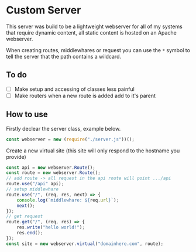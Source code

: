 # Custom Server
This server was build to be a lightweight webserver for all of my systems that require dynamic content, all static content is hosted on an Apache webserver.

When creating routes, middlewhares or request you can use the `*` symbol to tell the server that the path contains a wildcard.

## To do
- [ ] Make setup and accessing of classes less painful
- [ ] Make routers when a new route is added add to it's parent

## How to use
Firstly declear the server class, example below.
```javascript
const webserver = new (require("./server.js"))();
```
Create a new virtual site (this site will only respond to the hostname you provide)
```javascript
const api = new webserver.Route();
const route = new webserver.Route();
// add route -> all request in the api route will point .../api
route.use("/api" api);
// setup middlewhare
route.use("/", (req, res, next) => {
    console.log(`middlewhare: ${req.url}`);
    next();
});
// get request
route.get("/", (req, res) => {
    res.write("hello world!");
    res.end();
});
const site = new webserver.virtual("domainhere.com", route);